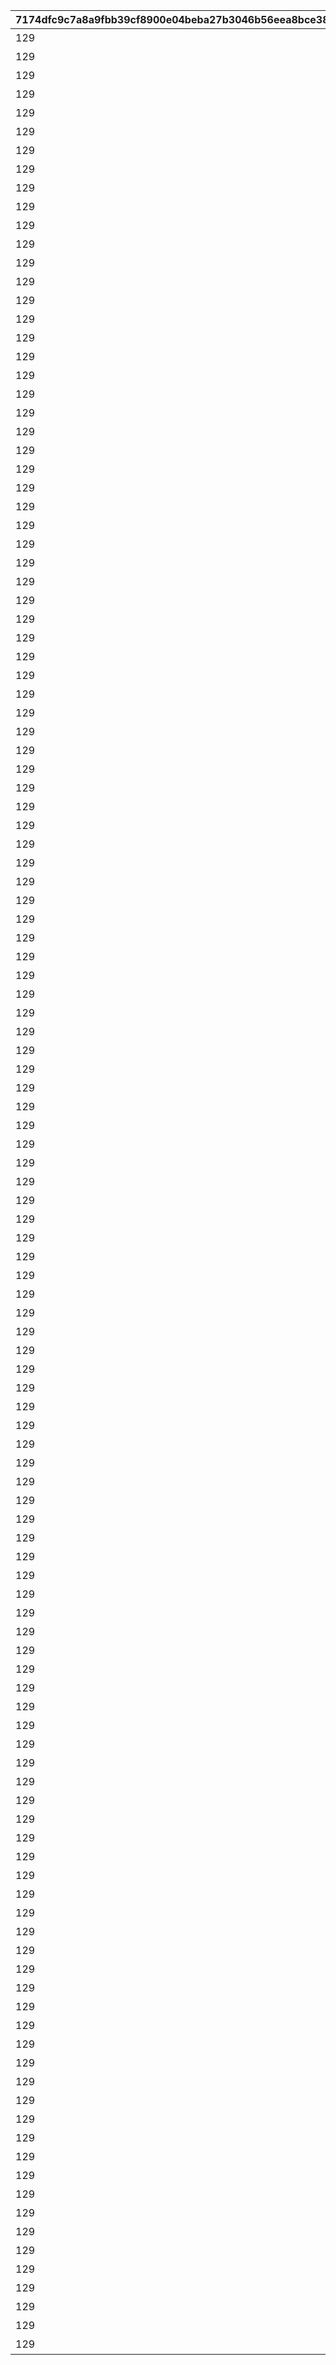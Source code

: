 |7174dfc9c7a8a9fbb39cf8900e04beba27b3046b56eea8bce387d55e51d6e46c|d82b7d1aa800bdb2281768ca695f5ee8d8641c603599e25c2a79e7889e61a3d1|e05d44b50da4b7ac0991cb644a3d0078436f3927974bbcc9d60dd8144d9ef257|0de851bed8ce9a4735948c87e54d3161604015e960b5951057964bf7ff2211e9|7e067d9010a1fb70700e7faafbc48460858f868787e00bcdee09bbe778a42b99|507f9e81f41d962e51c4aa8e7836ad480b487be1158fa12530138455210a5c96|4a6e9a7afbfc5de2a64696dee7594cadc37e74c72841d201e8faf08d32007963|68d8588862ac16a1bebfaadc35fb1b451d0eff556198a1fde5470a6988f98d89|5288881c37cdc61623d55b0d747fa06c6972e0ef88ee1d7b9753c0f21b914289|
| --- | --- | --- | --- | --- | --- | --- | --- | --- |
|129|1002|5|プリンセスナイトRANK5を達成しよう|1001|1001|1|0|20021|
|129|1002|10|プリンセスナイトRANK10を達成しよう|1002|1002|1|0|20021|
|129|1002|30|プリンセスナイトRANK30を達成しよう|1003|1003|1|0|20021|
|129|1002|50|プリンセスナイトRANK50を達成しよう|1004|1004|1|0|20021|
|129|1002|100|プリンセスナイトRANK100を達成しよう|1005|1005|1|0|20021|
|129|1002|150|プリンセスナイトRANK150を達成しよう|1006|1006|1|0|20021|
|129|1002|200|プリンセスナイトRANK200を達成しよう|1007|1007|1|0|20021|
|129|1002|250|プリンセスナイトRANK250を達成しよう|1007|1008|1|0|20021|
|129|1002|300|プリンセスナイトRANK300を達成しよう|1007|1009|1|0|20021|
|129|1003|50|火属性の属性レベルを50まで上げよう|2001|2001|2|1|20022|
|129|1003|100|火属性の属性レベルを100まで上げよう|2002|2002|2|1|20022|
|129|1003|150|火属性の属性レベルを150まで上げよう|2003|2003|2|1|20022|
|129|1003|200|火属性の属性レベルを200まで上げよう|2004|2004|2|1|20022|
|129|1003|250|火属性の属性レベルを250まで上げよう|2005|2005|2|1|20022|
|129|1003|300|火属性の属性レベルを300まで上げよう|2006|2006|2|1|20022|
|129|1003|350|火属性の属性レベルを350まで上げよう|2007|2007|2|1|20022|
|129|1003|400|火属性の属性レベルを400まで上げよう|2008|2008|2|1|20022|
|129|1003|450|火属性の属性レベルを450まで上げよう|2009|2009|2|1|20022|
|129|1003|500|火属性の属性レベルを500まで上げよう|2010|2010|2|1|20022|
|129|1003|550|火属性の属性レベルを550まで上げよう|2011|2011|2|1|20022|
|129|1003|600|火属性の属性レベルを600まで上げよう|2012|2012|2|1|20022|
|129|1003|650|火属性の属性レベルを650まで上げよう|2013|2013|2|1|20022|
|129|1003|700|火属性の属性レベルを700まで上げよう|2014|2014|2|1|20022|
|129|1003|750|火属性の属性レベルを750まで上げよう|2015|2015|2|1|20022|
|129|1003|50|水属性の属性レベルを50まで上げよう|2001|3001|3|2|20022|
|129|1003|100|水属性の属性レベルを100まで上げよう|2002|3002|3|2|20022|
|129|1003|150|水属性の属性レベルを150まで上げよう|2003|3003|3|2|20022|
|129|1003|200|水属性の属性レベルを200まで上げよう|2004|3004|3|2|20022|
|129|1003|250|水属性の属性レベルを250まで上げよう|2005|3005|3|2|20022|
|129|1003|300|水属性の属性レベルを300まで上げよう|2006|3006|3|2|20022|
|129|1003|350|水属性の属性レベルを350まで上げよう|2007|3007|3|2|20022|
|129|1003|400|水属性の属性レベルを400まで上げよう|2008|3008|3|2|20022|
|129|1003|450|水属性の属性レベルを450まで上げよう|2009|3009|3|2|20022|
|129|1003|500|水属性の属性レベルを500まで上げよう|2010|3010|3|2|20022|
|129|1003|550|水属性の属性レベルを550まで上げよう|2006|3011|3|2|20022|
|129|1003|600|水属性の属性レベルを600まで上げよう|2007|3012|3|2|20022|
|129|1003|650|水属性の属性レベルを650まで上げよう|2008|3013|3|2|20022|
|129|1003|700|水属性の属性レベルを700まで上げよう|2009|3014|3|2|20022|
|129|1003|750|水属性の属性レベルを750まで上げよう|2010|3015|3|2|20022|
|129|1003|50|風属性の属性レベルを50まで上げよう|2001|4001|4|3|20022|
|129|1003|100|風属性の属性レベルを100まで上げよう|2002|4002|4|3|20022|
|129|1003|150|風属性の属性レベルを150まで上げよう|2003|4003|4|3|20022|
|129|1003|200|風属性の属性レベルを200まで上げよう|2004|4004|4|3|20022|
|129|1003|250|風属性の属性レベルを250まで上げよう|2005|4005|4|3|20022|
|129|1003|300|風属性の属性レベルを300まで上げよう|2006|4006|4|3|20022|
|129|1003|350|風属性の属性レベルを350まで上げよう|2007|4007|4|3|20022|
|129|1003|400|風属性の属性レベルを400まで上げよう|2008|4008|4|3|20022|
|129|1003|450|風属性の属性レベルを450まで上げよう|2009|4009|4|3|20022|
|129|1003|500|風属性の属性レベルを500まで上げよう|2010|4010|4|3|20022|
|129|1003|550|風属性の属性レベルを550まで上げよう|2006|4011|4|3|20022|
|129|1003|600|風属性の属性レベルを600まで上げよう|2007|4012|4|3|20022|
|129|1003|650|風属性の属性レベルを650まで上げよう|2008|4013|4|3|20022|
|129|1003|700|風属性の属性レベルを700まで上げよう|2009|4014|4|3|20022|
|129|1003|750|風属性の属性レベルを750まで上げよう|2010|4015|4|3|20022|
|129|1003|50|光属性の属性レベルを50まで上げよう|2001|5001|5|4|20022|
|129|1003|100|光属性の属性レベルを100まで上げよう|2002|5002|5|4|20022|
|129|1003|150|光属性の属性レベルを150まで上げよう|2003|5003|5|4|20022|
|129|1003|200|光属性の属性レベルを200まで上げよう|2004|5004|5|4|20022|
|129|1003|250|光属性の属性レベルを250まで上げよう|2005|5005|5|4|20022|
|129|1003|300|光属性の属性レベルを300まで上げよう|2006|5006|5|4|20022|
|129|1003|350|光属性の属性レベルを350まで上げよう|2007|5007|5|4|20022|
|129|1003|400|光属性の属性レベルを400まで上げよう|2008|5008|5|4|20022|
|129|1003|450|光属性の属性レベルを450まで上げよう|2009|5009|5|4|20022|
|129|1003|500|光属性の属性レベルを500まで上げよう|2010|5010|5|4|20022|
|129|1003|550|光属性の属性レベルを550まで上げよう|2006|5011|5|4|20022|
|129|1003|600|光属性の属性レベルを600まで上げよう|2007|5012|5|4|20022|
|129|1003|650|光属性の属性レベルを650まで上げよう|2008|5013|5|4|20022|
|129|1003|700|光属性の属性レベルを700まで上げよう|2009|5014|5|4|20022|
|129|1003|750|光属性の属性レベルを750まで上げよう|2010|5015|5|4|20022|
|129|1003|50|闇属性の属性レベルを50まで上げよう|2001|6001|6|5|20022|
|129|1003|100|闇属性の属性レベルを100まで上げよう|2002|6002|6|5|20022|
|129|1003|150|闇属性の属性レベルを150まで上げよう|2003|6003|6|5|20022|
|129|1003|200|闇属性の属性レベルを200まで上げよう|2004|6004|6|5|20022|
|129|1003|250|闇属性の属性レベルを250まで上げよう|2005|6005|6|5|20022|
|129|1003|300|闇属性の属性レベルを300まで上げよう|2006|6006|6|5|20022|
|129|1003|350|闇属性の属性レベルを350まで上げよう|2007|6007|6|5|20022|
|129|1003|400|闇属性の属性レベルを400まで上げよう|2008|6008|6|5|20022|
|129|1003|450|闇属性の属性レベルを450まで上げよう|2009|6009|6|5|20022|
|129|1003|500|闇属性の属性レベルを500まで上げよう|2010|6010|6|5|20022|
|129|1003|550|闇属性の属性レベルを550まで上げよう|2006|6011|6|5|20022|
|129|1003|600|闇属性の属性レベルを600まで上げよう|2007|6012|6|5|20022|
|129|1003|650|闇属性の属性レベルを650まで上げよう|2008|6013|6|5|20022|
|129|1003|700|闇属性の属性レベルを700まで上げよう|2009|6014|6|5|20022|
|129|1003|750|闇属性の属性レベルを750まで上げよう|2010|6015|6|5|20022|
|129|1004|10|ノードを10個強化完了しよう|7001|7001|7|0|20023|
|129|1004|20|ノードを20個強化完了しよう|7002|7002|7|0|20023|
|129|1004|30|ノードを30個強化完了しよう|7003|7003|7|0|20023|
|129|1004|40|ノードを40個強化完了しよう|7004|7004|7|0|20023|
|129|1004|50|ノードを50個強化完了しよう|7005|7005|7|0|20023|
|129|1004|60|ノードを60個強化完了しよう|7006|7006|7|0|20023|
|129|1004|70|ノードを70個強化完了しよう|7007|7007|7|0|20023|
|129|1004|80|ノードを80個強化完了しよう|7008|7008|7|0|20023|
|129|1004|90|ノードを90個強化完了しよう|7009|7009|7|0|20023|
|129|1004|100|ノードを100個強化完了しよう|7010|7010|7|0|20023|
|129|1004|110|ノードを110個強化完了しよう|7011|7011|7|0|20023|
|129|1004|120|ノードを120個強化完了しよう|7012|7012|7|0|20023|
|129|1004|130|ノードを130個強化完了しよう|7013|7013|7|0|20023|
|129|1004|140|ノードを140個強化完了しよう|7014|7014|7|0|20023|
|129|1004|150|ノードを150個強化完了しよう|7015|7015|7|0|20023|
|129|1004|160|ノードを160個強化完了しよう|7016|7016|7|0|20023|
|129|1004|170|ノードを170個強化完了しよう|7017|7017|7|0|20023|
|129|1004|180|ノードを180個強化完了しよう|7018|7018|7|0|20023|
|129|1004|190|ノードを190個強化完了しよう|7019|7019|7|0|20023|
|129|1004|200|ノードを200個強化完了しよう|7020|7020|7|0|20023|
|129|1004|210|ノードを210個強化完了しよう|7021|7021|7|0|20023|
|129|1004|222|ノードを222個強化完了しよう|7022|7022|7|0|20023|
|129|1004|250|ノードを250個強化完了しよう|7022|7023|7|0|20023|
|129|1004|275|ノードを275個強化完了しよう|7022|7024|7|0|20023|
|129|1004|300|ノードを300個強化完了しよう|7022|7025|7|0|20023|
|129|1004|325|ノードを325個強化完了しよう|7022|7026|7|0|20023|
|129|1004|350|ノードを350個強化完了しよう|7022|7027|7|0|20023|
|129|1004|375|ノードを375個強化完了しよう|7022|7028|7|0|20023|
|129|1004|400|ノードを400個強化完了しよう|7022|7029|7|0|20023|
|129|1004|430|ノードを430個強化完了しよう|7022|7030|7|0|20023|
|129|1005|5|ノードを5個強化完了しよう|8001|8001|8|0|20024|
|129|1005|10|ノードを10個強化完了しよう|8002|8002|8|0|20024|
|129|1005|15|ノードを15個強化完了しよう|8003|8003|8|0|20024|
|129|1005|20|ノードを20個強化完了しよう|8004|8004|8|0|20024|
|129|1005|25|ノードを25個強化完了しよう|8005|8005|8|0|20024|
|129|1005|33|ノードを33個強化完了しよう|8006|8006|8|0|20024|
|129|1005|40|ノードを40個強化完了しよう|8007|8007|8|0|20024|
|129|1005|50|ノードを50個強化完了しよう|8007|8008|8|0|20024|
|129|1005|60|ノードを60個強化完了しよう|8007|8009|8|0|20024|
|129|1005|66|ノードを66個強化完了しよう|8007|8010|8|0|20024|